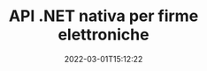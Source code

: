 ---
############################# Static ############################
layout: "product"
date: 2022-03-01T15:12:22
draft: false
#operation: 
#signaturetype: 
#fileformat: 
#productName: Java
lang: it
#productCode: java
#otherformats: 
#breadcrumb: Put  signature on  for Java
product: "Signature"
product_tag: "signature"
platform: ".NET"
platform_tag: "net"

############################# Head ############################
head_title: ".NET Digital Signature API - Firma elettronica PDF Word Excel Immagini"
head_description: "API di firma digitale C# .NET, libreria di firme elettroniche per firmare elettronicamente PDF, Word, fogli di calcolo Excel, PowerPoint, immagini e formati di documenti grafici."

############################# Header ############################
title: "API .NET nativa per firme elettroniche"
description: "Aggiungi firme digitali ai formati di documenti e implementa i tipi di firma elettronica più diffusi (testo, immagine, codice QR, codice a barre, timbro e metadati) nelle applicazioni .NET."
button:
    enable: true

############################# SubMenu ############################
submenu:
    enable: true
    
    left:
        img_alt: "GroupDocs.Signature for .NET"
        image: "https://www.groupdocs.cloud/templates/groupdocs/images/product-logos/groupdocs-signature-net.png"
        product: "GroupDocs.Signature"
        platform: ".NET"

    middle:
        button:
            # button loop
            - link: "#overview"
              text: "Panoramica"

            # button loop
            - link: "#features"
              text: "Caratteristiche"

            # button loop
            - link: "#support"
              text: "Supporto"

            # button loop
            - link: "https://products.groupdocs.app/signature"
              text: "Dimostrazione dal vivo"

            # button loop
            - link: "https://purchase.groupdocs.com/pricing/signature/net"
              text: "Prezzi"

    right:
        link_download: "https://downloads.groupdocs.com/signature"
        link_learn: "https://docs.groupdocs.com/signature/net/"
        link_buy: "https://purchase.groupdocs.com"

############################# Overview ############################
overview:
    enable: true
    content: |
      Utilizza GroupDocs.Signature per l'API .NET per creare applicazioni in C#, ASP.NET e altre tecnologie basate su .NET, che ti consentono di firmare documenti aziendali digitali come PDF, Microsoft Word, fogli di calcolo Excel, presentazioni PowerPoint, immagini, OpenDocument e altri formati di file standard del settore senza la necessità di installare alcun software aggiuntivo. Questa libreria di firme elettroniche è semplice da utilizzare e gli sviluppatori .NET possono facilmente aggiungere funzionalità avanzate di firma digitale nelle loro applicazioni, consentendo agli utenti di firmare, cercare e verificare in modo sicuro le firme elettroniche dai formati di documenti più diffusi. Supporta l'implementazione di una varietà di tipi di firma come testo, immagine, codice a barre, codice QR, campo modulo, timbro e metadati.  

      L'API per la firma del documento ti offre opzioni di ricerca semplici e avanzate per individuare in un lampo le firme richieste su un documento. Le opzioni per applicare lo stile della firma, la gestione dell'aspetto e personalizzare le proprietà della firma come dimensioni, ombreggiatura, allineamento e altro sono possibili anche con questa API per la firma di documenti ricca di funzionalità.  

      GroupDocs.Signature per .NET può essere utilizzato in qualsiasi ambiente di sviluppo che supporti la piattaforma .NET. È compatibile con tutti i linguaggi basati su .NET e supporta i sistemi operativi più diffusi (Windows, Linux, MacOS) in cui è possibile installare framework Mono o .NET (incluso .NET Core).
    tabs:
      enable: true
      
      ## TAB ONE ##
      tab_one:
        description: |
          Di seguito è riportata una panoramica di GroupDocs.Signature per .NET:
      
        left:
          enable: true
          icon: "fab fa-html5"
          title: "Tipi di firma"
          content: |
            * Firma del testo
            * Firma dell'immagine
            * Firme digitali
            * Firma del codice QR
            * Firma del codice a barre
            * Timbro Firma
            * Firma dei metadati
      
      ## TAB TWO ##
      tab_two:
        description: |
          GroupDocs.Signature per .NET supporta la visualizzazione di tutti i più diffusi [formati di file di documenti](https://docs.groupdocs.com/signature/net/supported-document-formats/). Con poche righe di codice, aggiungi firma PDF, Microsoft Office Word, foglio di calcolo Excel, immagine, HTML, e-mail di Outlook, OneNote, progetto e funzionalità di visualizzazione grafica nelle tue applicazioni .NET.

        left:
          enable: true
          table:
            # table loop
            - title: "Microsoft Office"
              content: |
                * **Word:** DOC, DOCX, DOCM, DOT, DOTX, DOTM, RTF, TXT
                * **Excel:** XLS, XLSX, XLSM, XLSB, XLTM, XLT, XLTM, XLTX, XLAM, SXC, SpreadsheetML
                * **PowerPoint:** PPT, PPTX, PPS, PPSX, PPSM, POT, POTM, POTX, PPTM

        right:
          enable: true
          table:
            # table loop
            - title: "Images & Other Formats"
              content: |
                * **immagini**: JPG, BMP, PNG, TIFF, GIF, DCM, WEBP
                * **OpenDocument**: ODT, OTT, OTS, ODS, ODP, OTP, ODG
                * **Jpeg2000**: JP2, JPF, JPX, J2K, J2C, JPM
                * **Metafile**: EMF, WMF, CMX
                * **Portatile**: PDF
                * **Grafica vettoriale scalabile**: CDR, SVG
                * **Adobe Photoshop**: PSD
                * **Altri**: DJVU

      ## TAB THREE ##
      tab_three:
        description: |
          GroupDocs.Signature per .NET supporta i seguenti sistemi operativi, framework e gestori di pacchetti:
        
        left:
          enable: true
          table:
            # table loop
            - icon: "fab fa-windows"
              title: "Sistemi operativi"
              content: |
                * Windows Desktop
                * Windows Server
                * Windows Azure
                * Linux
                * MacOS

            # table loop
            - icon: "fas fa-code"
              title: "Framework supportati"
              content: |
                * .NET Framework 2.0 or higher
                * Mono Framework 1.2 or higher
                * .NET Standard 2.0
                * .NET Core 2.0
                * .NET Core 2.1

        right:
          enable: true
          table:
            # table loop
            - icon: "fas fa-box"
              title: "Gestore dei pacchetti"
              content: |
                * NuGet

            # table loop
            - icon: "fas fa-tools"
              title: "Ambienti di sviluppo"
              content: |
                * Microsoft Visual Studio
                * Xamarin.Android
                * Xamarin.IOS
                * Xamarin.Mac
                * MonoDevelop

############################# Features ############################
features:
    enable: true
    title: "GroupDocs.Signature per le funzionalità .NET"

    feature:
      # feature loop
      - icon: "fas fa-copy"
        content: "Crea, cerca, aggiorna, nascondi, verifica ed elimina firme elettroniche dai formati di documenti supportati"

      # feature loop
      - icon: "fas fa-eye"
        content: "Specifica le firme elettroniche avanzate XML (XAdES) per i fogli di calcolo Excel"

      # feature loop
      - icon: "fas fa-bolt"
        content: "Recupera il contenuto dell'immagine da documenti firmati con codici QR, codici a barre e firme di immagini"
      
      # feature loop
      - icon: "fas fa-file-powerpoint"
        content: "Imposta altezza, larghezza, margini e allineamento per la firma del testo o dell'immagine e posizionala su una pagina specifica"

      # feature loop
      - icon: "fas fa-code"
        content: "Cerca, verifica e firma digitalmente documenti di presentazione PowerPoint"

      # feature loop
      - icon: "fas fa-cloud"
        content: "Firma formati di documenti di elaborazione testi con filigrane di testo nativo"

      # feature loop
      - icon: "fas fa-remove-format"
        content: "Supporta gli angoli arrotondati per i tipi di firma del timbro rettangolare"

      # feature loop
      - icon: "fas fa-comment-slash"
        content: "Applica la firma di testo o immagine su un foglio Excel specifico o imposta la firma elettronica su tutti i fogli"

      # feature loop
      - icon: "fas fa-location-arrow"
        content: "Specifica un particolare numero di riga e colonna per posizionare il testo o la firma dell'immagine nel foglio Excel"

      # feature loop
      - icon: "fas fa-border-all"
        content: "Applica l'ombreggiatura alla firma del testo in Microsoft PowerPoint e imposta il colore, l'angolo e la trasparenza"

      # feature loop
      - icon: "fas fa-wrench"
        content: "Configura gli stili del bordo della firma del testo e le opzioni dei caratteri per i fogli Excel"

      # feature loop
      - icon: "fas fa-columns"
        content: "Imposta il tipo di firma dell'immagine, ad es. Rotondo o quadrato e configura i margini, il colore del carattere, la rotazione"

      # feature loop
      - icon: "fas fa-file-word"
        content: "Applica certificati digitali a documenti, fogli di calcolo e file PDF con la riga della firma"

      # feature loop
      - icon: "fas fa-envelope"
        content: "Eseguire le impostazioni del colore, applicare trasparenza e rotazione alla firma del testo"

      # feature loop
      - icon: "fas fa-print"
        content: "Imposta le opzioni di luminosità e scala di grigi e specifica il rientro della firma dell'immagine in un'immagine"

      # feature loop
      - icon: "fas fa-file-archive"
        content: "Incorpora oggetti personalizzati, serializza, crittografa e decrittografa i valori di firma dei metadati del documento PDF"

      # feature loop
      - icon: "fas fa-lock"
        content: "Nascondi, rimuovi o personalizza l'aspetto delle firme digitali dai documenti PDF"

      # feature loop
      - icon: "fas fa-file-code"
        content: "Firma documenti PDF con campo modulo digitale e firma testuale come immagine, annotazione, adesivo o filigrana"
      
      # feature loop
      - icon: "fas fa-fill-drip"
        content: "Inserisci la firma del testo nei campi del modulo di documenti MS Word e PDF"

      # feature loop
      - icon: "fas fa-file-excel"
        content: "Specifica pagine arbitrarie di documenti per l'elaborazione della firma o della verifica estesa della firma elettronica per i file Word"

      # feature loop
      - icon: "fas fa-heading"
        content: "Salva il file immagine firmato in un formato diverso ed esporta il foglio di calcolo firmato come immagine o TIFF multipagina"

      # feature loop
      - icon: "fas fa-project-diagram"
        content: "Assegna, modifica e rimuovi la password ai file firmati e applica la firma elettronica ai file protetti da password"

      # feature loop
      - icon: "fas fa-cube"
        content: "Firma elettronica di fogli di lavoro, diapositive PowerPoint, documenti Word e immagini con oggetti personalizzati nei metadati"

      # feature loop
      - icon: "fab fa-uncharted"
        content: "Imposta gli stili del pennello firma come Solido, Texture, Gradiente lineare e Gradiente radiale"

      # feature loop
      - icon: "fab fa-uncharted"
        content: "Firma documenti con testo o dati QR-Code crittografati personalizzati"

      # feature loop
      - icon: "fab fa-uncharted"
        content: "Cerca e firma file con il formato DjVu come documento immagine"

      # feature loop
      - icon: "fab fa-uncharted"
        content: "Estrai le informazioni sul documento, ad es. Conteggio pagine, tramite l'URL del file"

      # feature loop
      - icon: "fab fa-uncharted"
        content: "Cerca, firma e verifica i file CorelDraw come documenti immagine"

      # feature loop
      - icon: "fab fa-uncharted"
        content: "Mantieni la cronologia delle informazioni sulle firme elaborate o cancellate memorizzate nei metadati"

      # feature loop
      - icon: "fab fa-uncharted"
        content: "Aggiungi oggetto dati personalizzato, VCard o oggetto e-mail al codice QR e verifica il codice QR crittografato nei file PDF"

    more_feature:
      # more_feature_loop
      - title: "Aggiungi facilmente firme digitali"
        content: |
          GroupDocs.Signature per l'API .NET consente di aggiungere vari tipi di firme ai formati di file supportati. I tipi di firma, come testo, immagine, digitale, timbro, codice QR, codice a barre e metadati possono essere applicati utilizzando GroupDocs.Signature per .NET. Il seguente esempio di codice mostra come applicare la firma di testo a un documento PDF:

          ```cs
          using (Signature signature = new Signature("D:\\sample.pdf"))
          {
          TextSignOptions options = new TextSignOptions("John Smith")
          {
          // imposta il colore del testo
          ForeColor = Color.Red
          };
          // firmare il documento da archiviare
          signature.Sign("D:\\signed.pdf", options);
          }
          ```

      # more_feature_loop
      - title: "Tipi di firma di codici a barre supportati"
        content: |
          La nostra API per la manipolazione delle firme offre funzionalità per applicare le firme dei codici a barre ai formati di documenti supportati. GroupDocs.Signature per .NET supporta vari tipi di codici a barre, come Code128, Code39Extended, Code39Standard, EAN14, EAN8, ITF14, UPCA e UPCE. Viene inoltre fornito un oggetto statico denominato "AllTypes" per supportare tutti i tipi di codici a barre registrati.

      # more_feature_loop
      - title: "Cerca firme e certificati"
        content: |
          GroupDocs.Signature per .NET API, consente di cercare certificati digitali da documenti Word, fogli di calcolo Excel e file PDF. Puoi anche recuperare tutti i certificati digitali registrati nel sistema. Le firme dei metadati possono anche essere cercate in documenti Word, fogli di calcolo Excel, immagini e file PDF, utilizzando GroupDocs.Signature per l'API .NET.  

          Tramite GroupDocs.Signature per l'API .NET, puoi cercare firme di codici QR e codici a barre in qualsiasi documento, presentazione, foglio di calcolo, immagine e file PDF e recuperare l'avanzamento della ricerca. Puoi anche cercare oggetti dati personalizzati da documenti firmati con QR-Code Signature.

      # more_feature_loop
      - title: "Opzioni di ricerca avanzate per codice a barre"
        content: |
          Puoi cercare e individuare il codice a barre richiesto tramite GroupDocs.Signature for.NET API molto facilmente, poiché la nostra API di firma offre opzioni di ricerca avanzate. Questi consentono di cercare il codice a barre su una determinata pagina, cercare in un documento, specificare diverse pagine da cercare (prima, ultima, pari, dispari), cercare il codice a barre di un particolare tipo di codifica, cercare il codice a barre in base a una stringa di testo specifica o cercare il codice a barre basato sulla stringa con l'opzione "contiene".

############################# Support ############################
support:
    enable: true

############################# Solutions ############################
solutions:
    enable: true
    title: "GroupDocs.Signature offre API per la visualizzazione di documenti per altri ambienti di sviluppo popolari"

    solution:
        # solution loop
        - img_alt: "GroupDocs.Signature for Java"
          image: "https://www.groupdocs.cloud/templates/groupdocs/images/product-logos/groupdocs-signature-java.png"
          product: "GroupDocs.Signature"
          platform: "Java"
          link: "/signature/java/"

############################# Back to top ###############################
back_to_top:
  enable: true
---